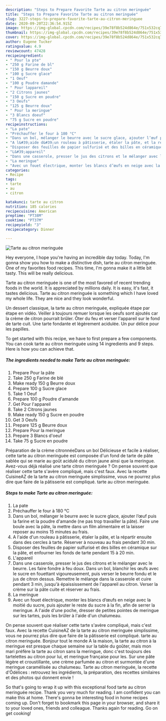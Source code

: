 ```yaml
---
description: "Steps to Prepare Favorite Tarte au citron meringuée"
title: "Steps to Prepare Favorite Tarte au citron meringuée"
slug: 3227-steps-to-prepare-favorite-tarte-au-citron-meringuee
date: 2020-09-20T22:36:54.915Z
image: https://img-global.cpcdn.com/recipes/39e78f8b524d864e/751x532cq70/tarte-au-citron-meringuee-photo-principale-de-la-recette.jpg
thumbnail: https://img-global.cpcdn.com/recipes/39e78f8b524d864e/751x532cq70/tarte-au-citron-meringuee-photo-principale-de-la-recette.jpg
cover: https://img-global.cpcdn.com/recipes/39e78f8b524d864e/751x532cq70/tarte-au-citron-meringuee-photo-principale-de-la-recette.jpg
author: Eugene Tucker
ratingvalue: 4.9
reviewcount: 47428
recipeingredient:
- " Pour la pte"
- "250 g Farine de bl"
- "150 g Beurre doux"
- "100 g Sucre glace"
- "1 Oeuf"
- "100 g Poudre damande"
- " Pour lappareil"
- "2 Citrons jaunes"
- "150 g Sucre en poudre"
- "3 Oeufs"
- "125 g Beurre doux"
- " Pour la meringue"
- "3 Blancs doeuf"
- "75 g Sucre en poudre"
recipeinstructions:
- "La pate"
- "Préchauffer le four à 180 °C"
- "Dans un bol, mélanger le beurre avec le sucre glace, ajouter l’œuf puis la farine et la poudre d&#39;amande (ne pas trop travailler la pâte). Faire une boule avec la pâte, la mettre dans un film alimentaire et la laisser reposer au moins 15 minutes au frais."
- "A l&#39;aide d&#39;un rouleau à pâtisserie, étaler la pâte, et la répartir ensuite dans des cercles à tarte. Réserver à nouveau au frais pendant 30 min."
- "Disposer des feuilles de papier sulfurisé et des billes en céramique sur la pâte, et enfourner les fonds de tarte pendant 15 à 20 min."
- "L&#39;appareil"
- "Dans une casserole, presser le jus des citrons et le mélanger avec le beurre. Les faire fondre à feu doux. Dans un bol, blanchir les œufs avec le sucre en fouettant vigoureusement, puis verser le beurre fondu et le jus de citron dessus. Remettre le mélange dans la casserole et cuire pendant 3 min, jusqu&#39;à épaississement de l&#39;appareil au citron. Verser la crème sur la pâte cuite et réserver au frais."
- "La meringue"
- "Avec un fouet électrique, monter les blancs d’œufs en neige avec la moitié du sucre, puis ajouter le reste du sucre à la fin, afin de serrer la meringue. A l&#39;aide d&#39;une poche, dresser de petites pointes de meringue sur les tartes, puis les brûler à l&#39;aide d&#39;un chalumeau."
categories:
- Recipe
tags:
- tarte
- au
- citron

katakunci: tarte au citron 
nutrition: 185 calories
recipecuisine: American
preptime: "PT38M"
cooktime: "PT37M"
recipeyield: "3"
recipecategory: Dinner

---
```



![Tarte au citron meringuée](https://img-global.cpcdn.com/recipes/39e78f8b524d864e/751x532cq70/tarte-au-citron-meringuee-photo-principale-de-la-recette.jpg)

Hey everyone, I hope you're having an incredible day today. Today, I'm gonna show you how to make a distinctive dish, tarte au citron meringuée. One of my favorites food recipes. This time, I'm gonna make it a little bit tasty. This will be really delicious.

Tarte au citron meringuée is one of the most favored of recent trending foods in the world. It is appreciated by millions daily. It is easy, it's fast, it tastes delicious. Tarte au citron meringuée is something which I have loved my whole life. They are nice and they look wonderful.

Un dessert classique, la tarte au citron meringuée, expliquée étape par étape en vidéo. Veiller à toujours remuer lorsque les oeufs sont ajoutés car la crème de citron pourrait brûler. Ôter du feu et verser l&#39;appareil sur le fond de tarte cuit. Une tarte fondante et légèrement acidulée. Un pur délice pour les papilles.


To get started with this recipe, we have to first prepare a few components. You can cook tarte au citron meringuée using 14 ingredients and 9 steps. Here is how you can achieve that.

<!--inarticleads1-->

##### The ingredients needed to make Tarte au citron meringuée:

1. Prepare  Pour la pâte
1. Take 250 g Farine de blé
1. Make ready 150 g Beurre doux
1. Prepare 100 g Sucre glace
1. Take 1 Oeuf
1. Prepare 100 g Poudre d&#39;amande
1. Get  Pour l&#39;appareil
1. Take 2 Citrons jaunes
1. Make ready 150 g Sucre en poudre
1. Get 3 Oeufs
1. Prepare 125 g Beurre doux
1. Prepare  Pour la meringue
1. Prepare 3 Blancs d&#39;oeuf
1. Take 75 g Sucre en poudre


Préparation de la crème citronnéeDans un bol Délicieuse et facile à réaliser, cette tarte au citron meringuée est composée d&#39;un fond de tarte de pâte sablée qui se marie au goût acidulé du citron jaune ainsi que la meringue. Avez-vous déjà réalisé une tarte citron meringuée ? On pense souvent que réaliser cette tarte s&#39;avère compliqué, mais c&#39;est faux. Avec la recette CuisineAZ de la tarte au citron meringuée simplissime, vous ne pourrez plus dire que faire de la pâtisserie est compliqué. tarte au citron meringuée. 

<!--inarticleads2-->

##### Steps to make Tarte au citron meringuée:

1. La pate
1. Préchauffer le four à 180 °C
1. Dans un bol, mélanger le beurre avec le sucre glace, ajouter l’œuf puis la farine et la poudre d&#39;amande (ne pas trop travailler la pâte). Faire une boule avec la pâte, la mettre dans un film alimentaire et la laisser reposer au moins 15 minutes au frais.
1. A l&#39;aide d&#39;un rouleau à pâtisserie, étaler la pâte, et la répartir ensuite dans des cercles à tarte. Réserver à nouveau au frais pendant 30 min.
1. Disposer des feuilles de papier sulfurisé et des billes en céramique sur la pâte, et enfourner les fonds de tarte pendant 15 à 20 min.
1. L&#39;appareil
1. Dans une casserole, presser le jus des citrons et le mélanger avec le beurre. Les faire fondre à feu doux. Dans un bol, blanchir les œufs avec le sucre en fouettant vigoureusement, puis verser le beurre fondu et le jus de citron dessus. Remettre le mélange dans la casserole et cuire pendant 3 min, jusqu&#39;à épaississement de l&#39;appareil au citron. Verser la crème sur la pâte cuite et réserver au frais.
1. La meringue
1. Avec un fouet électrique, monter les blancs d’œufs en neige avec la moitié du sucre, puis ajouter le reste du sucre à la fin, afin de serrer la meringue. A l&#39;aide d&#39;une poche, dresser de petites pointes de meringue sur les tartes, puis les brûler à l&#39;aide d&#39;un chalumeau.


On pense souvent que réaliser cette tarte s&#39;avère compliqué, mais c&#39;est faux. Avec la recette CuisineAZ de la tarte au citron meringuée simplissime, vous ne pourrez plus dire que faire de la pâtisserie est compliqué. tarte au citron meringuée. Bonjour tout le monde A la maison, la tarte au citron à la meringue est presque chaque semaine sur la table du goûter, mais mon mari préfère la tarte au citron sans la meringue, donc c&#39;est toujours des tartelettes au citron pour lui, et meringue française pour les. Sur une pâte légère et croustillante, une crème parfumée au citron et surmontée d&#39;une meringue caramélisée au chalumeau. Tarte au citron meringuée, la recette d&#39;Ôdélices : retrouvez les ingrédients, la préparation, des recettes similaires et des photos qui donnent envie ! 

So that's going to wrap it up with this exceptional food tarte au citron meringuée recipe. Thank you very much for reading. I am confident you can make this at home. There's gonna be interesting food in home recipes coming up. Don't forget to bookmark this page in your browser, and share it to your loved ones, friends and colleague. Thanks again for reading. Go on get cooking!
